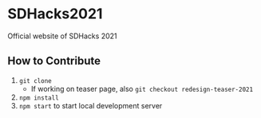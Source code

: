 # SDHacks2021
Official website of SDHacks 2021

## How to Contribute

1. `git clone`
   * If working on teaser page, also `git checkout redesign-teaser-2021`
2. `npm install`
3. `npm start` to start local development server